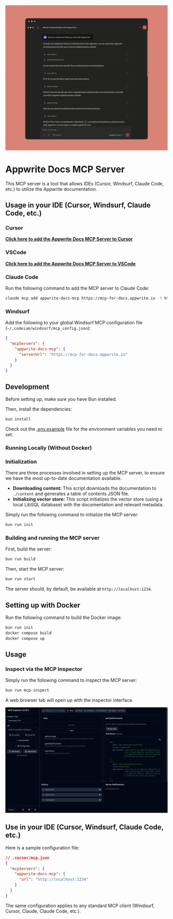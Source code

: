 <div align="center">
<img src="assets/banner.png" alt="Appwrite Docs MCP Server" width="700" />
</div>

# Appwrite Docs MCP Server
This MCP server is a tool that allows IDEs (Cursor, Windsurf, Claude Code, etc.) to utilize the Appwrite documentation.

## Usage in your IDE (Cursor, Windsurf, Claude Code, etc.)

### Cursor

<strong><a href="https://tinyurl.com/appwrite-docs-mcp-cursor-1">Click here to add the Appwrite Docs MCP Server to Cursor</a></strong>

### VSCode

<strong><a href="https://tinyurl.com/appwrite-docs-mcp-vscode-1">Click here to add the Appwrite Docs MCP Server to VSCode</a></strong>

### Claude Code

Run the following command to add the MCP server to Claude Code:
```bash
claude mcp add appwrite-docs-mcp https://mcp-for-docs.appwrite.io -t http
```

### Windsurf

Add the following to your global Windsurf MCP configuration file (`~/.codeium/windsurf/mcp_config.json`):

```json
{
  "mcpServers": {
    "appwrite-docs-mcp": {
      "serverUrl": "https://mcp-for-docs.appwrite.io"
    }
  }
}
```

## Development

Before setting up, make sure you have Bun installed.

Then, install the dependencies:
```bash
bun install
```

Check out the [.env.example](.env.example) file for the environment variables you need to set.

### Running Locally (Without Docker)

### Initialization
There are three processes involved in setting up the MCP server, to ensure we have the most up-to-date documentation available.

- **Downloading content:** This script downloads the documentation to `./content` and generates a table of contents JSON file.
- **Initializing vector store:** This script initializes the vector store (using a local LibSQL database) with the documentation and relevant metadata.

Simply run the following command to initialize the MCP server:
```bash
bun run init
```

### Building and running the MCP server
First, build the server:
```bash
bun run build
```

Then, start the MCP server:
```bash
bun run start
```

The server should, by default, be available at `http://localhost:1234`.

## Setting up with Docker
Run the following command to build the Docker image:
```bash
bun run init
docker compose build
docker compose up
```

## Usage

### Inspect via the MCP Inspector
Simply run the following command to inspect the MCP server:
```bash
bun run mcp-inspect
```

A web browser tab will open up with the inspector interface.

<div align="center">
<img src="assets/inspector.png" alt="MCP Inspector" width="700" />
</div>


## Use in your IDE (Cursor, Windsurf, Claude Code, etc.)
Here is a sample configuration file:

```json
// .cursor/mcp.json
{
  "mcpServers": {
    "appwrite-docs-mcp": {
      "url": "http://localhost:1234"
    }
  }
}
```

The same configuration applies to any standard MCP client (Windsurf, Cursor, Claude, Claude Code, etc.).




